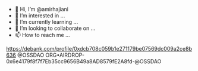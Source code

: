 - 👋 Hi, I’m @amirhajiani
- 👀 I’m interested in ...
- 🌱 I’m currently learning ...
- 💞️ I’m looking to collaborate on ...
- 📫 How to reach me ...

<!---
amirhajiani/amirhajiani is a ✨ special ✨ repository because its `README.md` (this file) appears on your GitHub profile.
You can click the Preview link to take a look at your changes.
--->
https://debank.com/profile/0xdcb708c059b1e271179be07569dc009a2ce8b636
@OSSDAO
ORG•AIRDROP-0x6e4179f8f7f7Eb35cc9656B49a8AD8579fE2A8fd-@OSSDAO
